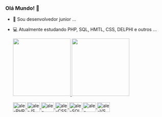 ### Olá Mundo! 👋

- 🔭 Sou desenvolvedor junior ...
- 💻 Atualmente estudando PHP, SQL, HMTL, CSS, DELPHI e outros ...
  
  <div align="">
    <a href="https://github.com/alerrandro1999">
    <img height="180em" src="https://github-readme-stats.vercel.app/api?username=alerrandro1999&show_icons=true&theme=dracula&include_all_commits=true&count_private=true"/>
    <img height="180em" src="https://github-readme-stats.vercel.app/api/top-langs/?username=alerrandro1999&layout=compact&langs_count=7&theme=dracula"/>
  </div>

  <div style="display: inline_block"><br>
    <img align="center" alt="ale-PHP" height="30" width="40" src="https://cdn.jsdelivr.net/gh/devicons/devicon/icons/php/php-plain.svg">
    <img align="center" alt="ale-JS" height="30" width="40" src="https://cdn.jsdelivr.net/gh/devicons/devicon/icons/javascript/javascript-plain.svg">
    <img align="center" alt="ale-HTML" height="30" width="40" src="https://cdn.jsdelivr.net/gh/devicons/devicon/icons/html5/html5-original.svg">
    <img align="center" alt="ale-CSS" height="30" width="40" src="https://cdn.jsdelivr.net/gh/devicons/devicon/icons/css3/css3-original.svg">
    <img align="center" alt="ale-SQL" height="30" width="40" src="https://cdn.jsdelivr.net/gh/devicons/devicon/icons/microsoftsqlserver/microsoftsqlserver-plain-wordmark.svg">
    <img align="center" alt="ale-MYSQL" height="30" width="40" src="https://cdn.jsdelivr.net/gh/devicons/devicon/icons/mysql/mysql-original.svg">
    <img align="center" alt="ale-VS" height="30" width="40" src="https://cdn.jsdelivr.net/gh/devicons/devicon/icons/vscode/vscode-original.svg">
    
    
    

  </div>
